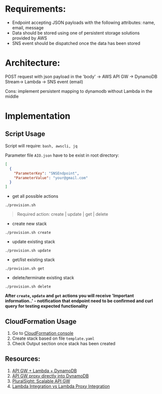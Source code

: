 # Requirements:
- Endpoint accepting JSON payloads with the following attributes: name, email, message
- Data should be stored using one of persistent storage solutions provided by AWS
- SNS event should be dispatched once the data has been stored

# Architecture:
POST request with json payload in the 'body' -> AWS API GW -> DynamoDB Stream-> Lambda -> SNS event (email)

Cons: implement persistent mapping to dynamodb without Lambda in the middle

# Implementation

## Script Usage
Script will require: `bash, awscli, jq`

Parameter file `AIO.json` have to be exist in root directory:
```json
[
  {
    "ParameterKey": "SNSEndpoint",
    "ParameterValue": "your@gmail.com"
  }
]
```



- get all possible actions
```
./provision.sh
```
>Required action: create | update | get | delete

- create new stack
```
./provision.sh create
```
- update existing stack
```
./provision.sh update
```
- get/list existing stack
```
./provision.sh get
```
- delete/terminate existing stack
```
./provision.sh delete
```

**After `create`, `update` and `get` actions you will receive 'Important information..' - notification that endpoint need to be confirmed and curl query for testing expected functionality**

## CloudFormation Usage
1. Go to [CloudFormation console](https://console.aws.amazon.com/cloudformation)
2. Create stack based on file `template.yaml`
3. Check Output section once stack has been created

## Resources:
1. [API GW + Lambda + DynamoDB](https://docs.aws.amazon.com/lambda/latest/dg/with-on-demand-https-example.html)
2. [API GW proxy directly into DynamoDB](https://aws.amazon.com/blogs/compute/using-amazon-api-gateway-as-a-proxy-for-dynamodb/)
3. [PluralSight: Scalable API GW](https://app.pluralsight.com/library/courses/scalable-aws-api-gateway/)
4. [Lambda Integration vs Lambda Proxy Integration](https://stackoverflow.com/a/52240132)
